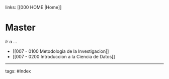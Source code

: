 links: [[000  HOME |Home]] 

# Master
*Ir a ...*
- [[007 - 0100 Metodologia de la Investigacion]]
- [[007 - 0200 Introduccion a la Ciencia de Datos]]



---
tags:
	#Index